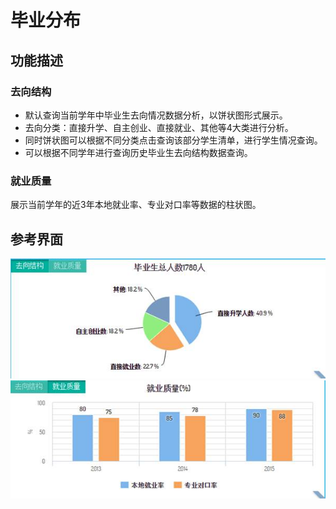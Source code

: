 # 毕业分布


## 功能描述 

### 去向结构

* 默认查询当前学年中毕业生去向情况数据分析，以饼状图形式展示。
* 去向分类：直接升学、自主创业、直接就业、其他等4大类进行分析。
* 同时饼状图可以根据不同分类点击查询该部分学生清单，进行学生情况查询。
* 可以根据不同学年进行查询历史毕业生去向结构数据查询。

### 就业质量

展示当前学年的近3年本地就业率、专业对口率等数据的柱状图。

## 参考界面 

![](/assets/image009.jpg)![](/assets/image010.jpg)

